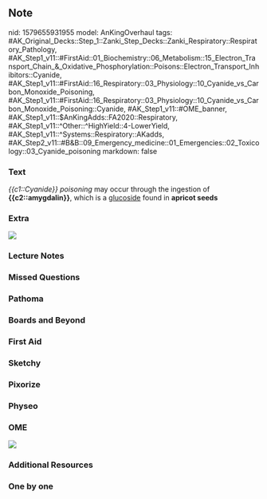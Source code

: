 ## Note
nid: 1579655931955
model: AnKingOverhaul
tags: #AK_Original_Decks::Step_1::Zanki_Step_Decks::Zanki_Respiratory::Respiratory_Pathology, #AK_Step1_v11::#FirstAid::01_Biochemistry::06_Metabolism::15_Electron_Transport_Chain_&_Oxidative_Phosphorylation::Poisons::Electron_Transport_Inhibitors::Cyanide, #AK_Step1_v11::#FirstAid::16_Respiratory::03_Physiology::10_Cyanide_vs_Carbon_Monoxide_Poisoning, #AK_Step1_v11::#FirstAid::16_Respiratory::03_Physiology::10_Cyanide_vs_Carbon_Monoxide_Poisoning::Cyanide, #AK_Step1_v11::#OME_banner, #AK_Step1_v11::$AnKingAdds::FA2020::Respiratory, #AK_Step1_v11::^Other::^HighYield::4-LowerYield, #AK_Step1_v11::^Systems::Respiratory::AKadds, #AK_Step2_v11::#B&B::09_Emergency_medicine::01_Emergencies::02_Toxicology::03_Cyanide_poisoning
markdown: false

### Text
<i>{{c1::Cyanide}} poisoning</i> may occur through the ingestion of
<b>{{c2::amygdalin}}</b>, which is a <u>glucoside</u> found in
<b>apricot seeds</b>

### Extra
<img src="paste-d034267a7b4e8ab16d59d596b2b9263890a0a87f.jpg">

### Lecture Notes


### Missed Questions


### Pathoma


### Boards and Beyond


### First Aid


### Sketchy


### Pixorize


### Physeo


### OME
<div class="ome-widget">
  <a href="https://onlinemeded.org?ref=anki"><img src=
  "_OME_AnkiFlashcards_General_7.png"></a>
</div>

### Additional Resources


### One by one

